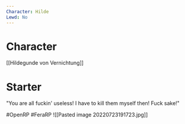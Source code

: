 ```yaml
---
Character: Hilde
Lewd: No
---
```

# Character
[[Hildegunde von Vernichtung]]

# Starter
"You are all fuckin' useless! I have to kill them myself then! Fuck sake!"
 
#OpenRP #FeraRP
![[Pasted image 20220723191723.jpg]]